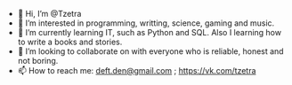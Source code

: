 - 👋 Hi, I’m @Tzetra
- 👀 I’m interested in programming, writting, science, gaming and music.
- 🌱 I’m currently learning IT, such as Python and SQL. Also I learning how to write a books and stories.
- 💞️ I’m looking to collaborate on with everyone who is reliable, honest and not boring.
- 📫 How to reach me: deft.den@gmail.com ; https://vk.com/tzetra

<!---
Tzetra/Tzetra is a ✨ special ✨ repository because its `README.md` (this file) appears on your GitHub profile.
You can click the Preview link to take a look at your changes.
--->
